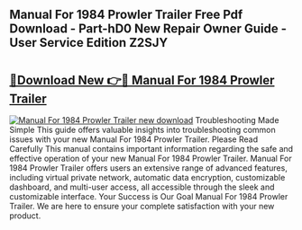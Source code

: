 ## Manual For 1984 Prowler Trailer Free Pdf Download - Part-hD0 New Repair Owner Guide - User Service Edition Z2SJY

# <h2><a href="http://bc82314.oget.top/?id=Manual+For+1984+Prowler+Trailer">🔗Download New 👉🔴 Manual For 1984 Prowler Trailer</a></h2>

[![Manual For 1984 Prowler Trailer new download](https://i.imgur.com/5g1atiW.png)](http://bc82314.oget.top/?id=Manual+For+1984+Prowler+Trailer)
Troubleshooting Made Simple This guide offers valuable insights into troubleshooting common issues with your new Manual For 1984 Prowler Trailer. Please Read Carefully This manual contains important information regarding the safe and effective operation of your new Manual For 1984 Prowler Trailer. Manual For 1984 Prowler Trailer offers users an extensive range of advanced features, including virtual private network, automatic data encryption, customizable dashboard, and multi-user access, all accessible through the sleek and customizable interface. Your Success is Our Goal Manual For 1984 Prowler Trailer. We are here to ensure your complete satisfaction with your new product.
